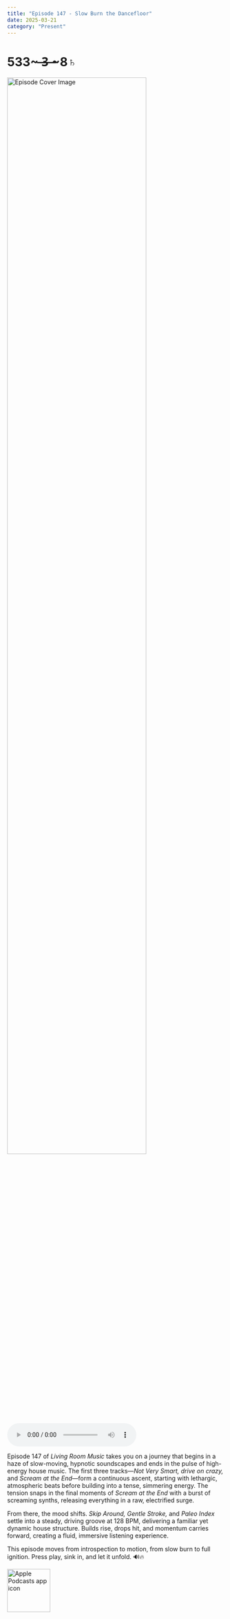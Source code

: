 ```yaml
---
title: "Episode 147 - Slow Burn the Dancefloor"
date: 2025-03-21
category: "Present"
---
```

# 533~ ̶3̶ ̶~8♄
<img src="https://artwork.captivate.fm/772dd11d-e016-4a14-ace2-985f927aa3a6/ZOSXJCLgfAYHf9Cr62P07jJf.jpg" alt="Episode Cover Image" width=80%/>
<audio controls>
  <source src="https://podcasts.captivate.fm/media/b09ec342-400d-4531-be1e-577edbfebad7/Episode-147.mp3" type="audio/mpeg">
  Your browser does not support the audio element.
</audio>

<p>Episode 147 of <em>Living Room Music</em> takes you on a journey that begins in a haze of slow-moving, hypnotic soundscapes and ends in the pulse of high-energy house music. The first three tracks—<em>Not Very Smart, drive on crazy,</em> and <em>Scream at the End</em>—form a continuous ascent, starting with lethargic, atmospheric beats before building into a tense, simmering energy. The tension snaps in the final moments of <em>Scream at the End</em> with a burst of screaming synths, releasing everything in a raw, electrified surge.</p><p>From there, the mood shifts. <em>Skip Around, Gentle Stroke,</em> and <em>Paleo Index</em> settle into a steady, driving groove at 128 BPM, delivering a familiar yet dynamic house structure. Builds rise, drops hit, and momentum carries forward, creating a fluid, immersive listening experience.</p><p>This episode moves from introspection to motion, from slow burn to full ignition. Press play, sink in, and let it unfold. 🔊🔥</p>

<a href="https://podcasts.apple.com/us/podcast/living-room-music/id1608791560?tscg=30200&itsct=podcast_box_appicon&ls=1&mttnsubad=1608791560" style="display: inline-block;"><img src="https://toolbox.marketingtools.apple.com/api/v2/badges/app-icon-podcasts/standard/en-us" alt="Apple Podcasts app icon" style="width: 100px; height: 100px; vertical-align: middle; object-fit: contain;" /></a>
    